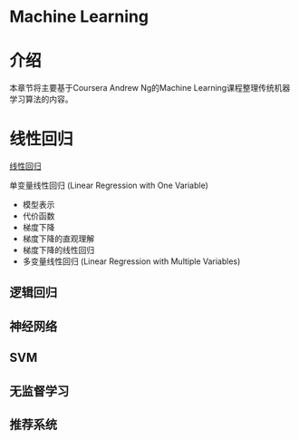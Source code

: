 # Machine Learning

# 介绍
本章节将主要基于Coursera Andrew Ng的Machine Learning课程整理传统机器学习算法的内容。

# 线性回归
[线性回归](linear-regression.md)

单变量线性回归 (Linear Regression with One Variable)
- 模型表示
- 代价函数
- 梯度下降
- 梯度下降的直观理解
- 梯度下降的线性回归
- 多变量线性回归 (Linear Regression with Multiple Variables)

## 逻辑回归

## 神经网络

## SVM

## 无监督学习

## 推荐系统
